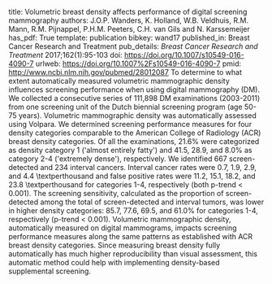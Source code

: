 title: Volumetric breast density affects performance of digital screening mammography
authors: J.O.P. Wanders, K. Holland, W.B. Veldhuis, R.M. Mann, R.M. Pijnappel, P.H.M. Peeters, C.H. van Gils and N. Karssemeijer
has_pdf: True
template: publication
bibkey: wand17
published_in: Breast Cancer Research and Treatment
pub_details: <i>Breast Cancer Research and Treatment</i> 2017;162(1):95-103
doi: https://doi.org/10.1007/s10549-016-4090-7
urlweb: https://doi.org/10.1007%2Fs10549-016-4090-7
pmid: http://www.ncbi.nlm.nih.gov/pubmed/28012087
To determine to what extent automatically measured volumetric mammographic density influences screening performance when using digital mammography (DM). We collected a consecutive series of 111,898 DM examinations (2003-2011) from one screening unit of the Dutch biennial screening program (age 50-75 years). Volumetric mammographic density was automatically assessed using Volpara. We determined screening performance measures for four density categories comparable to the American College of Radiology (ACR) breast density categories. Of all the examinations, 21.6% were categorized as density category 1 ('almost entirely fatty') and 41.5, 28.9, and 8.0% as category 2-4 ('extremely dense'), respectively. We identified 667 screen-detected and 234 interval cancers. Interval cancer rates were 0.7, 1.9, 2.9, and 4.4 \textperthousand and false positive rates were 11.2, 15.1, 18.2, and 23.8 \textperthousand for categories 1-4, respectively (both p-trend < 0.001). The screening sensitivity, calculated as the proportion of screen-detected among the total of screen-detected and interval tumors, was lower in higher density categories: 85.7, 77.6, 69.5, and 61.0% for categories 1-4, respectively (p-trend < 0.001). Volumetric mammographic density, automatically measured on digital mammograms, impacts screening performance measures along the same patterns as established with ACR breast density categories. Since measuring breast density fully automatically has much higher reproducibility than visual assessment, this automatic method could help with implementing density-based supplemental screening.

